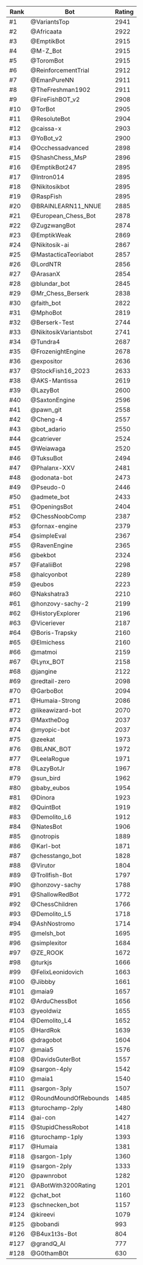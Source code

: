 Rank|Bot|Rating
---|---|---
#1|@VariantsTop|2941
#2|@Africaata|2922
#3|@EmptikBot|2915
#4|@M-Z_Bot|2915
#5|@ToromBot|2915
#6|@ReinforcementTrial|2912
#7|@EmanPureNN|2911
#8|@TheFreshman1902|2911
#9|@FireFishBOT_v2|2908
#10|@TorBot|2905
#11|@ResoluteBot|2904
#12|@caissa-x|2903
#13|@YoBot_v2|2900
#14|@Occhessadvanced|2898
#15|@ShashChess_MsP|2896
#16|@EmptikBot247|2895
#17|@Intron014|2895
#18|@Nikitosikbot|2895
#19|@RaspFish|2895
#20|@BRAINLEARN11_NNUE|2885
#21|@European_Chess_Bot|2878
#22|@ZugzwangBot|2874
#23|@EmptikWeak|2869
#24|@Nikitosik-ai|2867
#25|@MastacticaTeoriabot|2857
#26|@LordNTR|2856
#27|@ArasanX|2854
#28|@blundar_bot|2845
#29|@Mr_Chess_Berserk|2838
#30|@faith_bot|2822
#31|@MphoBot|2819
#32|@Berserk-Test|2744
#33|@NikitosikVariantsbot|2741
#34|@Tundra4|2687
#35|@FrozenightEngine|2678
#36|@expositor|2636
#37|@StockFish16_2023|2633
#38|@AKS-Mantissa|2619
#39|@LazyBot|2600
#40|@SaxtonEngine|2596
#41|@pawn_git|2558
#42|@Cheng-4|2557
#43|@bot_adario|2550
#44|@catriever|2524
#45|@Weiawaga|2520
#46|@TuksuBot|2494
#47|@Phalanx-XXV|2481
#48|@odonata-bot|2473
#49|@Pseudo-0|2446
#50|@admete_bot|2433
#51|@OpeningsBot|2404
#52|@ChessNoobComp|2387
#53|@fornax-engine|2379
#54|@simpleEval|2367
#55|@RavenEngine|2365
#56|@bekbot|2324
#57|@FataliiBot|2298
#58|@halcyonbot|2289
#59|@eubos|2223
#60|@Nakshatra3|2210
#61|@honzovy-sachy-2|2199
#62|@HistoryExplorer|2196
#63|@Viceriever|2187
#64|@Boris-Trapsky|2160
#65|@Elmichess|2160
#66|@matmoi|2159
#67|@Lynx_BOT|2158
#68|@jangine|2122
#69|@redtail-zero|2098
#70|@GarboBot|2094
#71|@Humaia-Strong|2086
#72|@likeawizard-bot|2070
#73|@MaxtheDog|2037
#74|@myopic-bot|2037
#75|@zeekat|1973
#76|@BLANK_BOT|1972
#77|@LeelaRogue|1971
#78|@LazyBotJr|1967
#79|@sun_bird|1962
#80|@baby_eubos|1954
#81|@Dinora|1923
#82|@QuintBot|1919
#83|@Demolito_L6|1912
#84|@NatesBot|1906
#85|@notropis|1889
#86|@Karl-bot|1871
#87|@chesstango_bot|1828
#88|@Virutor|1804
#89|@Trollfish-Bot|1797
#90|@honzovy-sachy|1788
#91|@ShallowRedBot|1772
#92|@ChessChildren|1766
#93|@Demolito_L5|1718
#94|@AshNostromo|1714
#95|@melsh_bot|1695
#96|@simplexitor|1684
#97|@ZE_ROOK|1672
#98|@turkjs|1666
#99|@FelixLeonidovich|1663
#100|@Jibbby|1661
#101|@maia9|1657
#102|@ArduChessBot|1656
#103|@yeoldwiz|1655
#104|@Demolito_L4|1652
#105|@HardRok|1639
#106|@dragobot|1604
#107|@maia5|1576
#108|@DavidsGuterBot|1557
#109|@sargon-4ply|1542
#110|@maia1|1540
#111|@sargon-3ply|1507
#112|@RoundMoundOfRebounds|1485
#113|@turochamp-2ply|1480
#114|@ai-con|1427
#115|@StupidChessRobot|1418
#116|@turochamp-1ply|1393
#117|@Humaia|1381
#118|@sargon-1ply|1360
#119|@sargon-2ply|1333
#120|@pawnrobot|1282
#121|@ABotWith3200Rating|1201
#122|@chat_bot|1160
#123|@schnecken_bot|1157
#124|@kireevi|1079
#125|@bobandi|993
#126|@B4ux1t3s-Bot|804
#127|@grandQ_AI|777
#128|@G0thamB0t|630
